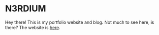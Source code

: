 # N3RDIUM
Hey there! This is my portfolio website and blog. Not much to see here, is there?
The website is [here](https://n3rdium.dev).
